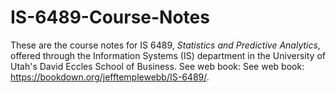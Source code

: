 # IS-6489-Course-Notes

These are the course notes for IS 6489, *Statistics and Predictive Analytics*, offered through the Information Systems (IS) department in the University of Utah's David Eccles School of Business.  See web book:  See web book: https://bookdown.org/jefftemplewebb/IS-6489/.

